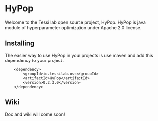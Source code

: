 # HyPop

Welcome to the Tessi lab open source project, HyPop. 
HyPop is java module of hyperparameter optimization under Apache 2.0 license. 

## Installing 

The easier way to use HyPop in your projects is use maven and add this dependency to your project : 

        <dependency>
            <groupId>io.tessilab.oss</groupId>
            <artifactId>HyPop</artifactId>
            <version>0.2.3.0</version>
        </dependency>

## Wiki
Doc and wiki will come soon!
